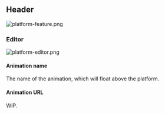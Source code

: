 ## Header

![platform-feature.png](/platform-feature.png)

### Editor

![platform-editor.png](/platform-editor.png)

#### Animation name

The name of the animation, which will float above the platform.

#### Animation URL

WIP.